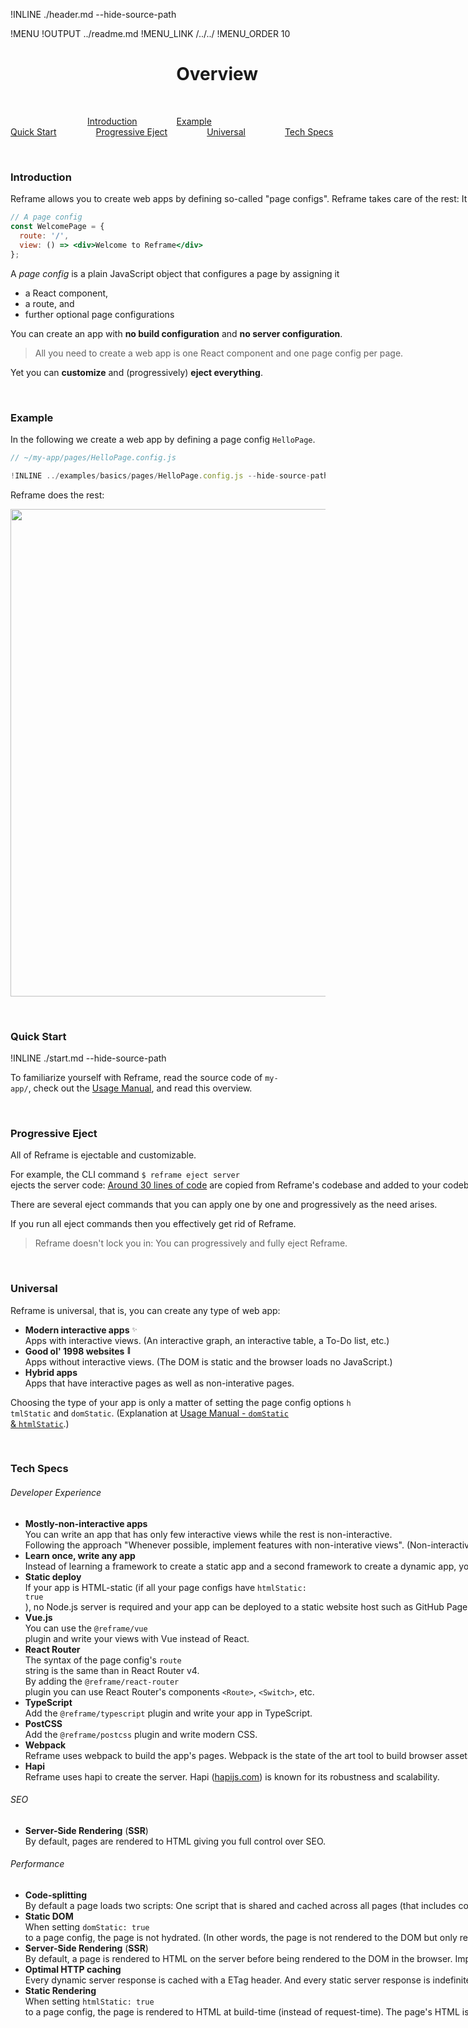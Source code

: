 !INLINE ./header.md --hide-source-path

!MENU
!OUTPUT ../readme.md
!MENU_LINK /../../
!MENU_ORDER 10

<h1>
&nbsp;&nbsp;&nbsp;&nbsp;&nbsp;&nbsp;&nbsp;&nbsp;&nbsp;&nbsp;&nbsp;&nbsp;&nbsp;&nbsp;&nbsp;&nbsp;&nbsp;&nbsp;&nbsp;&nbsp;&nbsp;&nbsp;&nbsp;&nbsp;&nbsp;&nbsp;&nbsp;&nbsp;
&nbsp;
&nbsp;&nbsp;&nbsp;&nbsp;&nbsp;&nbsp;&nbsp;&nbsp;
Overview
</h1>

<br/>

<div><p align="center">
<a href="#introduction">Introduction</a>
&nbsp;&nbsp;&nbsp;&nbsp;
&nbsp;&nbsp;&nbsp;&nbsp;
&nbsp;&nbsp;&nbsp;&nbsp;
<a href="#example">Example</a>
&nbsp;&nbsp;&nbsp;&nbsp;
&nbsp;&nbsp;&nbsp;&nbsp;
&nbsp;&nbsp;&nbsp;&nbsp;
<nobr><a href="#quick-start">Quick&#160;Start</a>
&nbsp;&nbsp;&nbsp;&nbsp;
&nbsp;&nbsp;&nbsp;&nbsp;
&nbsp;&nbsp;&nbsp;&nbsp;
<a href="#progressive-eject">Progressive&#160;Eject</a>
&nbsp;&nbsp;&nbsp;&nbsp;
&nbsp;&nbsp;&nbsp;&nbsp;
&nbsp;&nbsp;&nbsp;&nbsp;
<a href="#universal">Universal</a>
&nbsp;&nbsp;&nbsp;&nbsp;
&nbsp;&nbsp;&nbsp;&nbsp;
&nbsp;&nbsp;&nbsp;&nbsp;
<a href="#tech-specs">Tech&#160;Specs</a>
</p></div>

&nbsp;

### Introduction

Reframe allows you to create web apps by defining so-called "page configs".
Reframe takes care of the rest:
It automatically transpiles, bundles, routes, renders, and serves your pages.

~~~jsx
// A page config
const WelcomePage = {
  route: '/',
  view: () => <div>Welcome to Reframe</div>
};
~~~

A *page config* is a plain JavaScript object that configures a page by assigning it
 - a React component,
 - a route, and
 - further optional page configurations

You can create an app with **no build configuration** and **no server configuration**.

> All you need to create a web app is one React component and one page config per page.

Yet you can **customize** and (progressively) **eject everything**.

<br/>

### Example

In the following we create a web app
by defining a page config `HelloPage`.

~~~jsx
// ~/my-app/pages/HelloPage.config.js

!INLINE ../examples/basics/pages/HelloPage.config.js --hide-source-path
~~~

Reframe does the rest:

<p align="center">
    <img src='https://github.com/reframejs/reframe/raw/master/docs/images/reframe-start.png?sanitize=true' width="780" style="max-width:100%;"/>
</p>

<br/>

### Quick Start

!INLINE ./start.md --hide-source-path

To familiarize yourself with Reframe,
read the source code of `my-app/`,
check out the [Usage Manual](/docs/usage-manual.md),
and read this overview.

<br/>

### Progressive Eject

All of Reframe is ejectable and customizable.

For example, the CLI command `$ reframe eject server` ejects the server code:
[Around 30 lines of code](/plugins/server/startServer.js)
are copied from Reframe's codebase and added to your codebase.
Allowing you to modify the server code,
so you can add API endpoints, change server config, change server entirely, use a process manager, etc.

There are several eject commands that
you can apply one by one and progressively as the need arises.

If you run all eject commands then you effectively get rid of Reframe.

> Reframe doesn't lock you in: You can progressively and fully eject Reframe.

<br/>

### Universal

Reframe is universal, that is, you can create any type of web app:

 - **Modern interactive apps** <sup><sub>:sparkles:</sub></sup>
   <br/>
   Apps with interactive views.
   (An interactive graph, an interactive table, a To-Do list, etc.)
 - **Good ol' 1998 websites** <sup><sub>:floppy_disk:</sub></sup>
   <br/>
   Apps without interactive views.
   (The DOM is static and the browser loads no JavaScript.)
 - **Hybrid apps**
   <br/>
   Apps that have interactive pages as well as non-interative pages.

Choosing the type of your app is only a matter of setting the page config options `htmlStatic` and `domStatic`.
(Explanation at [Usage Manual - `domStatic` & `htmlStatic`](/docs/usage-manual.md#domstatic--htmlstatic).)

<br/>

### Tech Specs

###### Developer Experience

- **Mostly-non-interactive apps**
  <br/>
  You can write an app that has only few interactive views while the rest is non-interactive.
  <br/>
  Following the approach "Whenever possible, implement features with non-interative views".
  (Non-interactive views are considerably easier to implement.)
- **Learn once, write any app**
  <br/>
  Instead of learning a framework to create a static app and a second framework to create a dynamic app,
  you only learn Reframe to be able to implement any type of web app.
- **Static deploy**
  <br/>
  If your app is HTML-static
  (if all your page configs have `htmlStatic: true`),
  no Node.js server is required and
  your app can be deployed to a static website host
  such as GitHub Pages or Netlify.
- **Vue.js**
  <br/>
  You can use the `@reframe/vue` plugin and write your views with Vue instead of React.
- **React Router**
  <br/>
  The syntax of the page config's `route` string is the same than in React Router v4.
  <br/>
  By adding the `@reframe/react-router` plugin
  you can use React Router's components `<Route>`, `<Switch>`, etc.
- **TypeScript**
  <br/>
  Add the `@reframe/typescript` plugin and write your app in TypeScript.
- **PostCSS**
  <br/>
  Add the `@reframe/postcss` plugin and write modern CSS.
- **Webpack**
  <br/>
  Reframe uses webpack to build the app's pages.
  Webpack
  is the state of the art tool to build browser assets.
- **Hapi**
  <br/>
  Reframe uses hapi to create the server.
  Hapi
  ([hapijs.com](https://hapijs.com/))
  is known for its robustness and scalability.

###### SEO

- **Server-Side Rendering** (**SSR**)
  <br/>
  By default, pages are rendered to HTML giving you full control over SEO.

###### Performance

- **Code-splitting**
  <br/>
  By default a page loads two scripts:
  One script that is shared and cached across all pages
  (that includes common code such as React, polyfills, etc.)
  and a second script that includes the React components of the page.
  That way, a page only loads what it needs.
- **Static DOM**
  <br/>
  When setting `domStatic: true` to a page config, the page is not hydrated.
  (In other words, the page is not rendered to the DOM but only rendered to HTML.)
  Not only is computational time saved by skipping rendering to the DOM but also load time is saved by skipping loading JavaScript code.
- **Server-Side Rendering** (**SSR**)
  <br/>
  By default, a page is rendered to HTML on the server before being rendered to the DOM in the browser.
  Improving the user-perceived load time.
- **Optimal HTTP caching**
  <br/>
  Every dynamic server response is cached with a ETag header.
  And every static server response is indefinitely cached.
- **Static Rendering**
  <br/>
  When setting `htmlStatic: true` to a page config, the page is rendered to HTML at build-time (instead of request-time).
  The page's HTML is rendered only once and is served statically.
  Decreasing load time.
